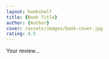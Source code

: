 ```yaml
---
layout: bookshelf
title: {Book Title}
author: {Author}
cover: /assets/images/book-cover.jpg
rating: 4.5
---
```

Your review…


